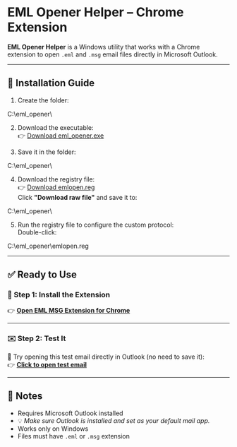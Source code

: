 # EML Opener Helper – Chrome Extension

**EML Opener Helper** is a Windows utility that works with a Chrome extension to open `.eml` and `.msg` email files directly in Microsoft Outlook.

---

## 🔧 Installation Guide

1. Create the folder:

C:\eml_opener\

2. Download the executable:  
👉 [Download eml_opener.exe](https://github.com/Giancarlo1974/eml_opener/raw/refs/heads/main/target/x86_64-pc-windows-gnu/release/eml_opener.exe)

3. Save it in the folder:

C:\eml_opener\

4. Download the registry file:  
👉 [Download emlopen.reg](https://github.com/Giancarlo1974/eml_opener/blob/main/target/x86_64-pc-windows-gnu/release/emlopen.reg)  
Click **"Download raw file"** and save it to:

C:\eml_opener\

5. Run the registry file to configure the custom protocol:  
Double-click:

C:\eml_opener\emlopen.reg

---

## ✅ Ready to Use

### 🔧 Step 1: Install the Extension  
👉 [**Open EML MSG Extension for Chrome**](https://github.com/Giancarlo1974/open_eml_msg_extension)

---

### ✉️ Step 2: Test It  
🚀 Try opening this test email directly in Outlook (no need to save it):  
👉 [**Click to open test email**](https://github.com/Giancarlo1974/open_eml_msg_extension/blob/main/test.msg)

---

## 📌 Notes

- Requires Microsoft Outlook installed
- 💡 *Make sure Outlook is installed and set as your default mail app.*
- Works only on Windows
- Files must have `.eml` or `.msg` extension
